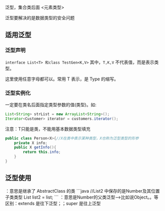 泛型，集合类后面 <元素类型>

泛型要解决的是数据类型的安全问题

## 适用泛型

### 泛型声明

`interface List<T> 和class TestGen<K,V>` 其中，`T,K,V` 不代表值，而是表示类型。

这里使用任意字母都可以。常用 T 表示，是 Type 的缩写。

### 泛型实例化

一定要在类名后面指定类型参数的值(类型)。如:

```java
List<String> strList = new ArrayList<String>();
Iterator<Customer> iterator = customers.iterator();
```

注意：T只能是类，不能用基本数据类型填充

```java
public class Person<X>{//X在类中表示某种类型，X也称为泛型类型的形参
    private X info;
    public X getInfo(){
        return this.info;
    }
}

```

## 泛型使用

<? extends AbstractClass> ：意思是继承了 AbstractClass 的类

```java
//List2 中保存的是Number及其位置子类类型
List<? extends Number> list2 = list;

```

<? super Number> ：意思是Number的父类泛型-->比如说Object。。等

区别：extends 是往下泛型；；super 是往上泛型